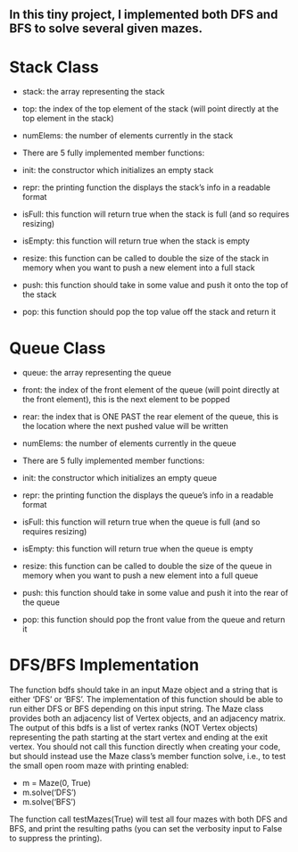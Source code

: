 
 ## In this tiny project, I implemented both DFS and BFS to solve several given mazes. 



# Stack Class
- stack: the array representing the stack
- top: the index of the top element of the stack (will point directly at the top element in the stack)
- numElems: the number of elements currently in the stack 
- There are 5 fully implemented member functions:

- init: the constructor which initializes an empty stack
- repr: the printing function the displays the stack’s info in a readable format
- isFull: this function will return true when the stack is full (and so requires resizing)
- isEmpty: this function will return true when the stack is empty
- resize: this function can be called to double the size of the stack in memory when you want to push a new element into a full stack
- push: this function should take in some value and push it onto the top of the stack
- pop: this function should pop the top value off the stack and return it




# Queue Class

- queue: the array representing the queue
- front: the index of the front element of the queue (will point directly at the front element), this is the next element to be popped
- rear: the index that is ONE PAST the rear element of the queue, this is the location where the next pushed value will be written
- numElems: the number of elements currently in the queue 
- There are 5 fully implemented member functions:

- init: the constructor which initializes an empty queue
- repr: the printing function the displays the queue’s info in a readable format
- isFull: this function will return true when the queue is full (and so requires resizing)
- isEmpty: this function will return true when the queue is empty
- resize: this function can be called to double the size of the queue in memory when you want to push a new element into a full queue

- push: this function should take in some value and push it into the rear of the queue
- pop: this function should pop the front value from the queue and return it






# DFS/BFS Implementation
The function bdfs should take in an input Maze object and a string that is either ‘DFS’ or ‘BFS’. The implementation of this function should be able to run either DFS or BFS depending on this input string. 
The Maze class provides both an adjacency list of Vertex objects, and an adjacency matrix. The output of this bdfs is a list of vertex ranks (NOT Vertex objects) representing the path starting at the start vertex and ending at the exit vertex.
You should not call this function directly when creating your code, but should instead use the Maze class’s member function solve, i.e., to test the small open room maze with printing enabled:
- m = Maze(0, True)
- m.solve(‘DFS’)
- m.solve(‘BFS’)


The function call testMazes(True) will test all four mazes with both DFS and BFS, and print the resulting paths (you can set the verbosity input to False to suppress the printing).
